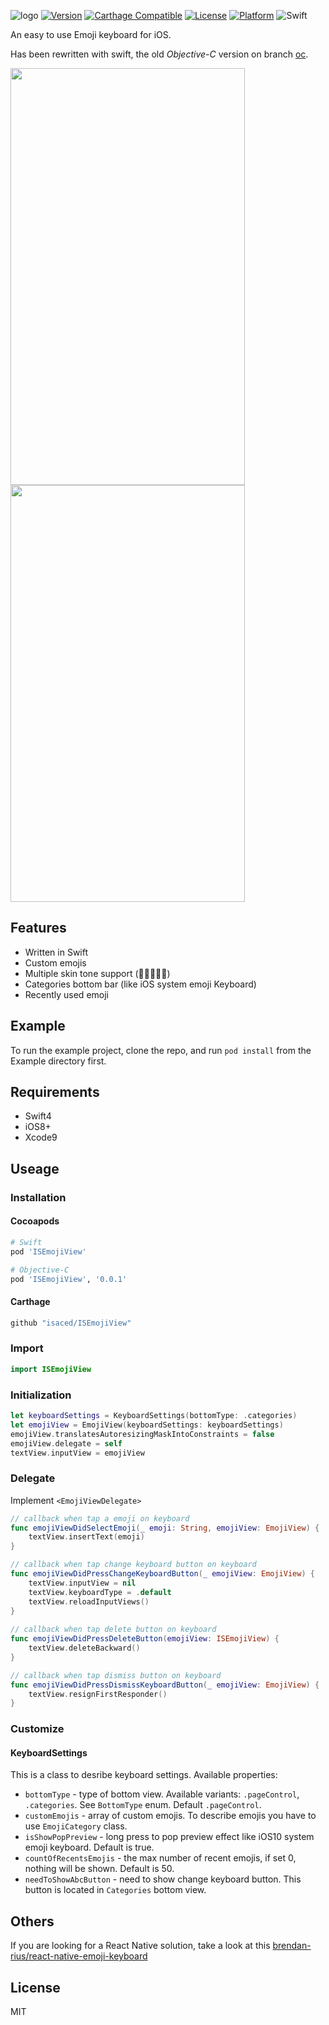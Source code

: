 ![logo](https://raw.github.com/isaced/ISEmojiView/master/logo@2x.jpg)
[![Version](https://img.shields.io/cocoapods/v/ISEmojiView.svg?style=flat)](http://cocoapods.org/pods/ISEmojiView) [![Carthage Compatible](https://img.shields.io/badge/Carthage-compatible-4BC51D.svg?style=flat)](https://github.com/Carthage/Carthage) [![License](https://img.shields.io/cocoapods/l/ISEmojiView.svg?style=flat)](http://cocoapods.org/pods/ISEmojiView) [![Platform](https://img.shields.io/cocoapods/p/ISEmojiView.svg?style=flat)](http://cocoapods.org/pods/ISEmojiView)  ![Swift](https://img.shields.io/badge/%20in-swift%204.1-orange.svg)

An easy to use Emoji keyboard for iOS.

Has been rewritten with swift, the old *Objective-C* version on branch [oc](https://github.com/isaced/ISEmojiView/tree/oc).

<img src="https://github.com/isaced/ISEmojiView/blob/master/screenshot1.png" width="375" height="667"> <img src="https://github.com/isaced/ISEmojiView/blob/master/screenshot2.png" width="375" height="667">

## Features

- Written in Swift
- Custom emojis
- Multiple skin tone support (🏻🏼🏽🏾🏿)
- Categories bottom bar (like iOS system emoji Keyboard)
- Recently used emoji

## Example

To run the example project, clone the repo, and run `pod install` from the Example directory first.

## Requirements

- Swift4
- iOS8+
- Xcode9

## Useage

### Installation

#### Cocoapods

```Ruby
# Swift
pod 'ISEmojiView'

# Objective-C
pod 'ISEmojiView', '0.0.1'
```

#### Carthage

```Ruby
github "isaced/ISEmojiView"
```

### Import

```Swift
import ISEmojiView
```

### Initialization

```Swift
let keyboardSettings = KeyboardSettings(bottomType: .categories)
let emojiView = EmojiView(keyboardSettings: keyboardSettings)
emojiView.translatesAutoresizingMaskIntoConstraints = false
emojiView.delegate = self
textView.inputView = emojiView
```

### Delegate

Implement `<EmojiViewDelegate>`

```Swift
// callback when tap a emoji on keyboard
func emojiViewDidSelectEmoji(_ emoji: String, emojiView: EmojiView) {
    textView.insertText(emoji)
}

// callback when tap change keyboard button on keyboard
func emojiViewDidPressChangeKeyboardButton(_ emojiView: EmojiView) {
    textView.inputView = nil
    textView.keyboardType = .default
    textView.reloadInputViews()
}
    
// callback when tap delete button on keyboard
func emojiViewDidPressDeleteButton(emojiView: ISEmojiView) {
    textView.deleteBackward()
}

// callback when tap dismiss button on keyboard
func emojiViewDidPressDismissKeyboardButton(_ emojiView: EmojiView) {
    textView.resignFirstResponder()
}
```

### Customize

#### KeyboardSettings

This is a class to desribe keyboard settings. Available properties:

- `bottomType` - type of bottom view. Available variants: `.pageControl`, `.categories`. See `BottomType` enum. Default `.pageControl`.
- `customEmojis` - array of custom emojis. To describe emojis you have to use `EmojiCategory` class.
- `isShowPopPreview` - long press to pop preview effect like iOS10 system emoji keyboard. Default is true.
- `countOfRecentsEmojis` - the max number of recent emojis, if set 0, nothing will be shown. Default is 50.
- `needToShowAbcButton` - need to show change keyboard button. This button is located in `Categories` bottom view.


## Others

If you are looking for a React Native solution, take a look at this [brendan-rius/react-native-emoji-keyboard](https://github.com/brendan-rius/react-native-emoji-keyboard)

## License

MIT
